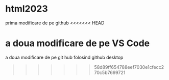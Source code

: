 # html2023
prima modificare de pe github
<<<<<<< HEAD

a doua modificare de pe VS Code
=======
a doua modificare de pe git hub folosind github desktop
>>>>>>> 58d89ff654788eef7030e1cfecc270c5b7699721
